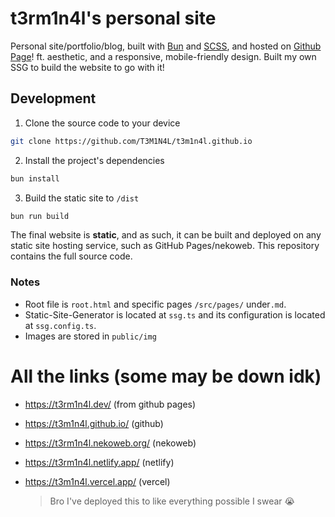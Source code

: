# t3rm1n4l's personal site

Personal site/portfolio/blog, built with [Bun](https://bun.sh/) and [SCSS](https://tailwindcss.com/), and hosted on [Github Page](https://hackclub.app/)! ft. aesthetic, and a responsive, mobile-friendly design. Built my own SSG to build the website to go with it!


## Development

1. Clone the source code to your device
```sh
git clone https://github.com/T3M1N4L/t3m1n4l.github.io
```

2. Install the project's dependencies
```sh
bun install
```

3. Build the static site to `/dist`
```sh
bun run build
```

The final website is **static**, and as such, it can be built and deployed on any static site hosting service, such as GitHub Pages/nekoweb. This repository contains the full source code.

### Notes
- Root file is `root.html` and specific pages `/src/pages/` under`.md`.
- Static-Site-Generator is located at `ssg.ts` and its configuration is located at `ssg.config.ts`. 
- Images are stored in `public/img`

# All the links (some may be down idk)
* https://t3rm1n4l.dev/ (from github pages)
* https://t3m1n4l.github.io/ (github)
* https://t3rm1n4l.nekoweb.org/ (nekoweb)
* https://t3rm1n4l.netlify.app/ (netlify)
* https://t3m1n4l.vercel.app/ (vercel)

  > Bro I've deployed this to like everything possible I swear :sob:

